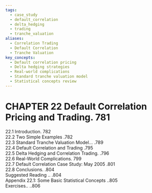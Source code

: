 ```yaml
---
tags:
  - case_study
  - default_correlation
  - delta_hedging
  - trading
  - tranche_valuation
aliases:
  - Correlation Trading
  - Default Correlation
  - Tranche Valuation
key_concepts:
  - Default correlation pricing
  - Delta hedging strategies
  - Real-world complications
  - Standard tranche valuation model
  - Statistical concepts review
---
```


# CHAPTER 22 Default Correlation Pricing and Trading. 781  

22.1 Introduction. 782   
22.2 Two Simple Examples .782   
22.3 Standard Tranche Valuation Model... .789   
22.4 Default Correlation and Trading .795   
22.5 Delta Hedging and Correlation Trading. .796   
22.6 Real-World Complications. 799   
22.7 Default Correlation Case Study: May 2005 .801   
22.8 Conclusions. .804   
Suggested Reading .. .804   
Appendix 22.1: Some Basic Statistical Concepts ..805   
Exercises.. ..806  
